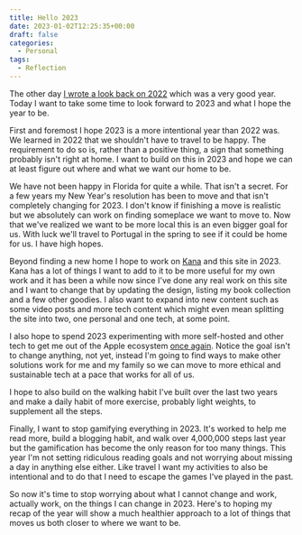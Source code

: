 ```yaml
---
title: Hello 2023
date: 2023-01-02T12:25:35+00:00
draft: false
categories:
  - Personal
tags:
  - Reflection
---
```


The other day [I wrote a look back on 2022][1] which was a very good year. Today I want to take some time to look forward to 2023 and what I hope the year to be.

First and foremost I hope 2023 is a more intentional year than 2022 was.
We learned in 2022 that we shouldn't have to travel to be happy. The requirement to do so is, rather than a positive thing, a sign that something probably isn't right at home. I want to build on this in 2023 and hope we can at least figure out where and what we want our home to be.

We have not been happy in Florida for quite a while. That isn't a secret. For a few years my New Year's resolution has been to move and that isn't completely changing for 2023. I don't know if finishing a move is realistic but we absolutely can work on finding someplace we want to move to. Now that we've realized we want to be more local this is an even bigger goal for us. With luck we'll travel to Portugal in the spring to see if it could be home for us. I have high hopes.

Beyond finding a new home I hope to work on [Kana][2] and this site in 2023. Kana has a lot of things I want to add to it to be more useful for my own work and it has been a while now since I've done any real work on this site and I want to change that by updating the design, listing my book collection and a few other goodies. I also want to expand into new content such as some video posts and more tech content which might even mean splitting the site into two, one personal and one tech, at some point.

I also hope to spend 2023 experimenting with more self-hosted and other tech to get me out of the Apple ecosystem [once again][3]. Notice the goal isn't to change anything, not yet, instead I'm going to find ways to make other solutions work for me and my family so we can move to more ethical and sustainable tech at a pace that works for all of us.

I hope to also build on the walking habit I've built over the last two years and make a daily habit of more exercise, probably light weights, to supplement all the steps.

Finally, I want to stop gamifying everything in 2023. It's worked to help me read more, build a blogging habit, and walk over 4,000,000 steps last year but the gamification has become the only reason for too many things. This year I'm not setting ridiculous reading goals and not worrying about missing a day in anything else either. Like travel I want my activities to also be intentional and to do that I need to escape the games I've played in the past.

So now it's time to stop worrying about what I cannot change and work, actually work, on the things I can change in 2023. Here's to hoping my recap of the year will show a much healthier approach to a lot of things that moves us both closer to where we want to be.

 [1]: /2022/12/looking-back-on-2022/
 [2]: https://github.com/ChrisWiegman/kana/
 [3]: /2020/04/leaving-big-tech-behind-take-2/